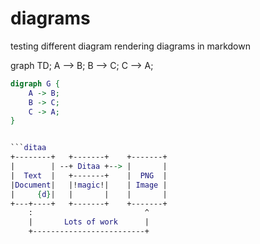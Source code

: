 # diagrams
testing different diagram rendering diagrams in markdown


graph TD;
    A --> B;
    B --> C;
    C --> A;


```dot
digraph G {
    A -> B;
    B -> C;
    C -> A;
}


```ditaa
+--------+   +-------+    +-------+
|        | --+ Ditaa +--> |       |
|  Text  |   +-------+    |  PNG  |
|Document|   |!magic!|    | Image |
|     {d}|   |       |    |       |
+---+----+   +-------+    +-------+
    :                         ^
    |       Lots of work      |
    +-------------------------+
